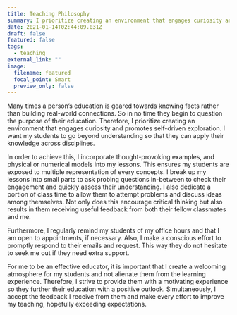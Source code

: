 ```yaml
---
title: Teaching Philosophy
summary: I prioritize creating an environment that engages curiosity and promotes self-driven exploration
date: 2021-01-14T02:44:09.031Z
draft: false
featured: false
tags:
  - teaching
external_link: ""
image:
  filename: featured
  focal_point: Smart
  preview_only: false
---
```

Many times a person’s education is geared towards knowing facts rather than building real-world connections. So in no time they begin to question the purpose of their education. Therefore, I prioritize creating an environment that engages curiosity and promotes self-driven exploration. I want my students to go beyond understanding so that they can apply their knowledge across disciplines.

In order to achieve this, I incorporate thought-provoking examples, and physical or numerical models into my lessons. This ensures my students are exposed to multiple representation of every concepts. I break up my lessons into small parts to ask probing questions in-between to check their engagement and quickly assess their understanding. I also dedicate a portion of class time to allow them to attempt problems and discuss ideas among themselves. Not only does this encourage critical thinking but also results in them receiving useful feedback from both their fellow classmates and me. 

Furthermore, I regularly remind my students of my office hours and that I am open to appointments, if necessary. Also, I make a conscious effort to promptly respond to their emails and request. This way they do not hesitate to seek me out if they need extra support.

For me to be an effective educator, it is important that I create a welcoming atmosphere for my students and not alienate them from the learning experience. Therefore, I strive to provide them with a motivating experience so they further their education with a positive outlook. Simultaneously, I accept the feedback I receive from them and make every effort to improve my teaching, hopefully exceeding expectations.
